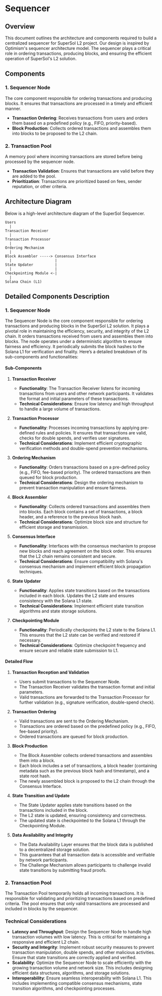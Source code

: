 # Sequencer

## Overview

This document outlines the architecture and components required to build a centralized sequencer for SuperSol L2 project. Our design is inspired by Optimism's sequencer architecture model. The sequencer plays a critical role in ordering transactions, producing blocks, and ensuring the efficient operation of SuperSol's L2 solution.

## Components

### 1. **Sequencer Node**
The core component responsible for ordering transactions and producing blocks. It ensures that transactions are processed in a timely and efficient manner.

- **Transaction Ordering**: Receives transactions from users and orders them based on a predefined policy (e.g., FIFO, priority-based).
- **Block Production**: Collects ordered transactions and assembles them into blocks to be proposed to the L2 chain.

### 2. **Transaction Pool**
A memory pool where incoming transactions are stored before being processed by the sequencer node.

- **Transaction Validation**: Ensures that transactions are valid before they are added to the pool.
- **Prioritization**: Transactions are prioritized based on fees, sender reputation, or other criteria.

## Architecture Diagram

Below is a high-level architecture diagram of the SuperSol Sequencer.

```
Users
  |
Transaction Receiver
  |
Transaction Processor
  |
Ordering Mechanism
  |
Block Assembler -----> Consensus Interface
  |                    |
State Updater          |
  |                    |
Checkpointing Module <-|
  |
Solana Chain (L1)

```

## Detailed Components Description

### 1. Sequencer Node

The Sequencer Node is the core component responsible for ordering transactions and producing blocks in the SuperSol L2 solution. It plays a pivotal role in maintaining the efficiency, security, and integrity of the L2 chain. It orders transactions received from users and assembles them into blocks. The node operates under a deterministic algorithm to ensure fairness and efficiency. It periodically submits the block hashes to the Solana L1 for verification and finality. Here’s a detailed breakdown of its sub-components and functionalities:

#### Sub-Components

1. **Transaction Receiver**
   - **Functionality**: The Transaction Receiver listens for incoming transactions from users and other network participants. It validates the format and initial parameters of these transactions.
   - **Technical Considerations**: Ensure low latency and high throughput to handle a large volume of transactions.

2. **Transaction Processor**
   - **Functionality**: Processes incoming transactions by applying pre-defined rules and policies. It ensures that transactions are valid, checks for double spends, and verifies user signatures.
   - **Technical Considerations**: Implement efficient cryptographic verification methods and double-spend prevention mechanisms.

3. **Ordering Mechanism**
   - **Functionality**: Orders transactions based on a pre-defined policy (e.g., FIFO, fee-based priority). The ordered transactions are then queued for block production.
   - **Technical Considerations**: Design the ordering mechanism to prevent transaction manipulation and ensure fairness.

4. **Block Assembler**
   - **Functionality**: Collects ordered transactions and assembles them into blocks. Each block contains a set of transactions, a block header, and a reference to the previous block hash.
   - **Technical Considerations**: Optimize block size and structure for efficient storage and transmission.

5. **Consensus Interface**
   - **Functionality**: Interfaces with the consensus mechanism to propose new blocks and reach agreement on the block order. This ensures that the L2 chain remains consistent and secure.
   - **Technical Considerations**: Ensure compatibility with Solana's consensus mechanism and implement efficient block propagation techniques.

6. **State Updater**
   - **Functionality**: Applies state transitions based on the transactions included in each block. Updates the L2 state and ensures consistency with the Solana L1 state.
   - **Technical Considerations**: Implement efficient state transition algorithms and state storage solutions.

7. **Checkpointing Module**
   - **Functionality**: Periodically checkpoints the L2 state to the Solana L1. This ensures that the L2 state can be verified and restored if necessary.
   - **Technical Considerations**: Optimize checkpoint frequency and ensure secure and reliable state submission to L1.

#### Detailed Flow

1. **Transaction Reception and Validation**
   - Users submit transactions to the Sequencer Node.
   - The Transaction Receiver validates the transaction format and initial parameters.
   - Valid transactions are forwarded to the Transaction Processor for further validation (e.g., signature verification, double-spend check).

2. **Transaction Ordering**
   - Valid transactions are sent to the Ordering Mechanism.
   - Transactions are ordered based on the predefined policy (e.g., FIFO, fee-based priority).
   - Ordered transactions are queued for block production.

3. **Block Production**
   - The Block Assembler collects ordered transactions and assembles them into a block.
   - Each block includes a set of transactions, a block header (containing metadata such as the previous block hash and timestamp), and a state root hash.
   - The newly assembled block is proposed to the L2 chain through the Consensus Interface.

4. **State Transition and Update**
   - The State Updater applies state transitions based on the transactions included in the block.
   - The L2 state is updated, ensuring consistency and correctness.
   - The updated state is checkpointed to the Solana L1 through the Checkpointing Module.

5. **Data Availability and Integrity**
   - The Data Availability Layer ensures that the block data is published to a decentralized storage solution.
   - This guarantees that all transaction data is accessible and verifiable by network participants.
   - The Challenge Mechanism allows participants to challenge invalid state transitions by submitting fraud proofs.

### 2. Transaction Pool

The Transaction Pool temporarily holds all incoming transactions. It is responsible for validating and prioritizing transactions based on predefined criteria. The pool ensures that only valid transactions are processed and included in blocks by the sequencer.

### Technical Considerations

- **Latency and Throughput**: Design the Sequencer Node to handle high transaction volumes with low latency. This is critical for maintaining a responsive and efficient L2 chain.
- **Security and Integrity**: Implement robust security measures to prevent transaction manipulation, double spends, and other malicious activities. Ensure that state transitions are correctly applied and verified.
- **Scalability**: Optimize the Sequencer Node to scale efficiently with the growing transaction volume and network size. This includes designing efficient data structures, algorithms, and storage solutions.
- **Interoperability**: Ensure seamless interoperability with Solana L1. This includes implementing compatible consensus mechanisms, state transition algorithms, and checkpointing processes.